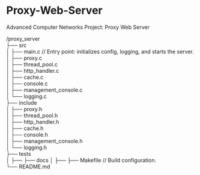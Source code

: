 # Proxy-Web-Server
Advanced Computer Networks Project: Proxy Web Server

/proxy_server  
├── src  
│   ├── main.c                  // Entry point: initializes config, logging, and starts the server.    
│   ├── proxy.c                 
│   ├── thread_pool.c           
│   ├── http_handler.c         
│   ├── cache.c                 
│   ├── console.c                 
│   ├── management_console.c                 
│   └── logging.c               
├── include  
│   ├── proxy.h  
│   ├── thread_pool.h  
│   ├── http_handler.h  
│   ├── cache.h  
│   ├── console.h  
│   ├── management_console.h  
│   └── logging.h  
├── tests  
│   ├── 
├── docs
│   ├── 
├── Makefile                  // Build configuration.  
└── README.md                  


